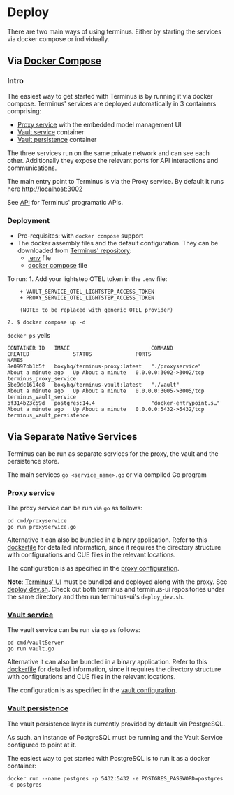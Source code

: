 # Deploy

There are two main ways of using terminus. Either by starting the services via docker compose or individually.

## Via [Docker Compose](https://docs.docker.com/compose/)

### Intro
The easiest way to get started with Terminus is by running it via docker compose. Terminus' services are deployed automatically in 3 containers comprising:

+ [Proxy service](../architecture/#proxy-service) with the embedded model management UI
+ [Vault service](../architecture/#vault-service) container
+ [Vault persistence](../architecture/#persistence-vault) container

The three services run on the same private network and can see each other. Additionally they expose the relevant ports for API interactions and communications.

The main entry point to Terminus is via the Proxy service. By default it runs here [http://localhost:3002](http://localhost:3002)

See [API](../architecture/proxy#api) for Terminus' programatic APIs.

### Deployment

+ Pre-requisites: with `docker compose` support
+ The docker assembly files and the default configuration. They can be downloaded from [Terminus' repository](https://github.com/boxyhq/terminus):
    + [.env](https://github.com/boxyhq/terminus/blob/main/.env) file
    + [docker compose](https://github.com/boxyhq/terminus/blob/main/docker-compose.yml) file

To run:
    1. Add your lightstep OTEL token in the `.env` file:
        
        + VAULT_SERVICE_OTEL_LIGHTSTEP_ACCESS_TOKEN
        + PROXY_SERVICE_OTEL_LIGHTSTEP_ACCESS_TOKEN
        
        (NOTE: to be replaced with generic OTEL provider)

    2. $ docker compose up -d


`docker ps` yells
```
CONTAINER ID   IMAGE                          COMMAND                  CREATED              STATUS              PORTS                    NAMES
8e0997bb1b5f   boxyhq/terminus-proxy:latest   "./proxyservice"         About a minute ago   Up About a minute   0.0.0.0:3002->3002/tcp   terminus_proxy_service
5be9dc1614e8   boxyhq/terminus-vault:latest   "./vault"                About a minute ago   Up About a minute   0.0.0.0:3005->3005/tcp   terminus_vault_service
bf314b23c59d   postgres:14.4                  "docker-entrypoint.s…"   About a minute ago   Up About a minute   0.0.0.0:5432->5432/tcp   terminus_vault_persistence
```

## Via Separate Native Services

Terminus can be run as separate services for the proxy, the vault and the persistence store.

The main services  `go <service_name>.go` or via compiled Go program

### [Proxy service](../architecture/#proxy-service) 

The proxy service can be run via `go` as follows:
```
cd cmd/proxyservice
go run proxyservice.go
```

Alternative it can also be bundled in a binary application. Refer to this [dockerfile](https://github.com/boxyhq/terminus/blob/main/cmd/proxyservice/Dockerfile) for detailed information, since it requires the directory structure with configurations and CUE files in the relevant locations.

The configuration is as specified in the [proxy configuration](../architecture/proxy#configuration).


**Note**: [Terminus' UI](https://github.com/boxyhq/terminus-ui) must be bundled and deployed along with the proxy. See [deploy_dev.sh](https://github.com/boxyhq/terminus-ui/blob/main/deploy_dev.sh).
Check out both terminus and terminus-ui repositories under the same directory and then run terminus-ui's `deploy_dev.sh`.


### [Vault service](../architecture/#vault-service) 

The vault service can be run via `go` as follows:
```
cd cmd/vaultServer
go run vault.go
```

Alternative it can also be bundled in a binary application. Refer to this [dockerfile](https://github.com/boxyhq/terminus/blob/main/cmd/vaultServer/Dockerfile) for detailed information, since it requires the directory structure with configurations and CUE files in the relevant locations.

The configuration is as specified in the [vault configuration](../architecture/vaultservice#configuration).

### [Vault persistence](../architecture/#persistence-vault)

The vault persistence layer is currently provided by default via PostgreSQL. 

As such, an instance of PostgreSQL must be running and the Vault Service configured to point at it.

The easiest way to get started with PostgreSQL is to run it as a docker container:

```
docker run --name postgres -p 5432:5432 -e POSTGRES_PASSWORD=postgres -d postgres
```
